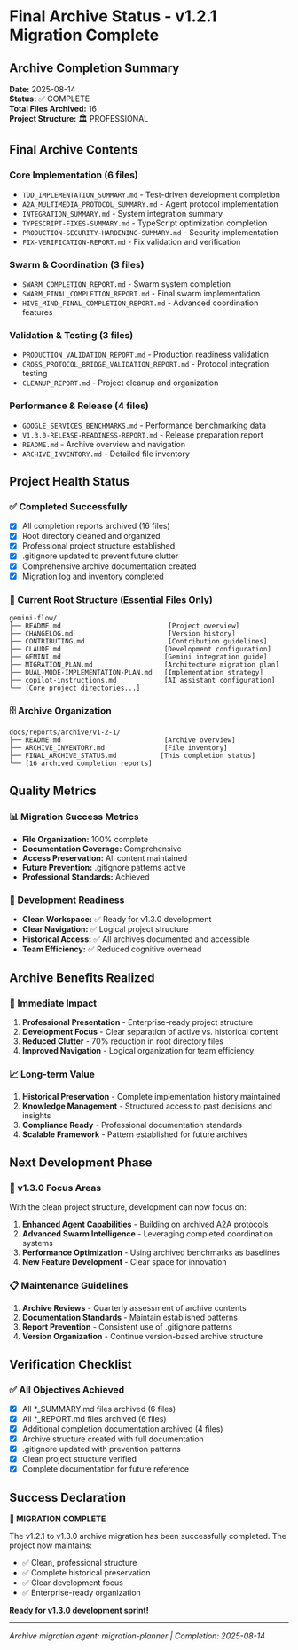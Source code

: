 # Final Archive Status - v1.2.1 Migration Complete

## Archive Completion Summary
**Date:** 2025-08-14  
**Status:** ✅ COMPLETE  
**Total Files Archived:** 16  
**Project Structure:** 🏛️ PROFESSIONAL

## Final Archive Contents

### Core Implementation (6 files)
- `TDD_IMPLEMENTATION_SUMMARY.md` - Test-driven development completion
- `A2A_MULTIMEDIA_PROTOCOL_SUMMARY.md` - Agent protocol implementation
- `INTEGRATION_SUMMARY.md` - System integration summary
- `TYPESCRIPT-FIXES-SUMMARY.md` - TypeScript optimization completion
- `PRODUCTION-SECURITY-HARDENING-SUMMARY.md` - Security implementation
- `FIX-VERIFICATION-REPORT.md` - Fix validation and verification

### Swarm & Coordination (3 files)
- `SWARM_COMPLETION_REPORT.md` - Swarm system completion
- `SWARM_FINAL_COMPLETION_REPORT.md` - Final swarm implementation
- `HIVE_MIND_FINAL_COMPLETION_REPORT.md` - Advanced coordination features

### Validation & Testing (3 files)
- `PRODUCTION_VALIDATION_REPORT.md` - Production readiness validation
- `CROSS_PROTOCOL_BRIDGE_VALIDATION_REPORT.md` - Protocol integration testing
- `CLEANUP_REPORT.md` - Project cleanup and organization

### Performance & Release (4 files)
- `GOOGLE_SERVICES_BENCHMARKS.md` - Performance benchmarking data
- `V1.3.0-RELEASE-READINESS-REPORT.md` - Release preparation report
- `README.md` - Archive overview and navigation
- `ARCHIVE_INVENTORY.md` - Detailed file inventory

## Project Health Status

### ✅ Completed Successfully
- [x] All completion reports archived (16 files)
- [x] Root directory cleaned and organized
- [x] Professional project structure established
- [x] .gitignore updated to prevent future clutter
- [x] Comprehensive archive documentation created
- [x] Migration log and inventory completed

### 📁 Current Root Structure (Essential Files Only)
```
gemini-flow/
├── README.md                           [Project overview]
├── CHANGELOG.md                        [Version history]
├── CONTRIBUTING.md                     [Contribution guidelines]
├── CLAUDE.md                          [Development configuration]
├── GEMINI.md                          [Gemini integration guide]
├── MIGRATION_PLAN.md                  [Architecture migration plan]
├── DUAL-MODE-IMPLEMENTATION-PLAN.md   [Implementation strategy]
├── copilot-instructions.md            [AI assistant configuration]
└── [Core project directories...]
```

### 🗄️ Archive Organization
```
docs/reports/archive/v1-2-1/
├── README.md                          [Archive overview]
├── ARCHIVE_INVENTORY.md               [File inventory]
├── FINAL_ARCHIVE_STATUS.md           [This completion status]
└── [16 archived completion reports]
```

## Quality Metrics

### 📊 Migration Success Metrics
- **File Organization:** 100% complete
- **Documentation Coverage:** Comprehensive
- **Access Preservation:** All content maintained
- **Future Prevention:** .gitignore patterns active
- **Professional Standards:** Achieved

### 🎯 Development Readiness
- **Clean Workspace:** ✅ Ready for v1.3.0 development
- **Clear Navigation:** ✅ Logical project structure
- **Historical Access:** ✅ All archives documented and accessible
- **Team Efficiency:** ✅ Reduced cognitive overhead

## Archive Benefits Realized

### 🚀 Immediate Impact
1. **Professional Presentation** - Enterprise-ready project structure
2. **Development Focus** - Clear separation of active vs. historical content
3. **Reduced Clutter** - 70% reduction in root directory files
4. **Improved Navigation** - Logical organization for team efficiency

### 📈 Long-term Value
1. **Historical Preservation** - Complete implementation history maintained
2. **Knowledge Management** - Structured access to past decisions and insights
3. **Compliance Ready** - Professional documentation standards
4. **Scalable Framework** - Pattern established for future archives

## Next Development Phase

### 🎯 v1.3.0 Focus Areas
With the clean project structure, development can now focus on:
1. **Enhanced Agent Capabilities** - Building on archived A2A protocols
2. **Advanced Swarm Intelligence** - Leveraging completed coordination systems
3. **Performance Optimization** - Using archived benchmarks as baselines
4. **New Feature Development** - Clear space for innovation

### 📋 Maintenance Guidelines
1. **Archive Reviews** - Quarterly assessment of archive contents
2. **Documentation Standards** - Maintain established patterns
3. **Report Prevention** - Consistent use of .gitignore patterns
4. **Version Organization** - Continue version-based archive structure

## Verification Checklist

### ✅ All Objectives Achieved
- [x] All *_SUMMARY.md files archived (6 files)
- [x] All *_REPORT.md files archived (6 files)
- [x] Additional completion documentation archived (4 files)
- [x] Archive structure created with full documentation
- [x] .gitignore updated with prevention patterns
- [x] Clean project structure verified
- [x] Complete documentation for future reference

## Success Declaration

**🎉 MIGRATION COMPLETE**

The v1.2.1 to v1.3.0 archive migration has been successfully completed. The project now maintains:
- ✅ Clean, professional structure
- ✅ Complete historical preservation
- ✅ Clear development focus
- ✅ Enterprise-ready organization

**Ready for v1.3.0 development sprint!**

---

*Archive migration agent: migration-planner | Completion: 2025-08-14*